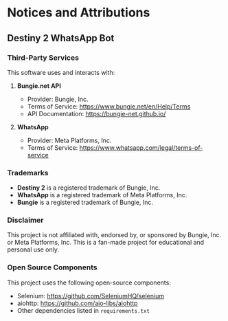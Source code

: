 # Notices and Attributions

## Destiny 2 WhatsApp Bot

### Third-Party Services
This software uses and interacts with:

1. **Bungie.net API**
   - Provider: Bungie, Inc.
   - Terms of Service: https://www.bungie.net/en/Help/Terms
   - API Documentation: https://bungie-net.github.io/

2. **WhatsApp**
   - Provider: Meta Platforms, Inc.
   - Terms of Service: https://www.whatsapp.com/legal/terms-of-service

### Trademarks
- **Destiny 2** is a registered trademark of Bungie, Inc.
- **WhatsApp** is a registered trademark of Meta Platforms, Inc.
- **Bungie** is a registered trademark of Bungie, Inc.

### Disclaimer
This project is not affiliated with, endorsed by, or sponsored by Bungie, Inc. 
or Meta Platforms, Inc. This is a fan-made project for educational and 
personal use only.

### Open Source Components
This project uses the following open-source components:

- Selenium: https://github.com/SeleniumHQ/selenium
- aiohttp: https://github.com/aio-libs/aiohttp
- Other dependencies listed in `requirements.txt`
